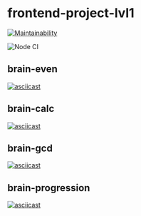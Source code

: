 # frontend-project-lvl1
[![Maintainability](https://api.codeclimate.com/v1/badges/6065469a3fec8e7eb9c4/maintainability)](https://codeclimate.com/github/looleeluu/frontend-project-lvl1/maintainability)

![Node CI](https://github.com/looleeluu/frontend-project-lvl1/workflows/Node%20CI/badge.svg?event=push)

## brain-even
[![asciicast](https://asciinema.org/a/HPcTCFXWfigOQcTl5ivLLFWH8.svg)](https://asciinema.org/a/HPcTCFXWfigOQcTl5ivLLFWH8)

## brain-calc
[![asciicast](https://asciinema.org/a/9RC9j2ixGZbmZwN072FYf8nJL.svg)](https://asciinema.org/a/9RC9j2ixGZbmZwN072FYf8nJL)

## brain-gcd
[![asciicast](https://asciinema.org/a/J0xbB9q6zEwSGIJzsMiec3tZH.svg)](https://asciinema.org/a/J0xbB9q6zEwSGIJzsMiec3tZH)

## brain-progression
[![asciicast](https://asciinema.org/a/AdSMetKDo96kKiX8jZW3NY9k3.svg)](https://asciinema.org/a/AdSMetKDo96kKiX8jZW3NY9k3)